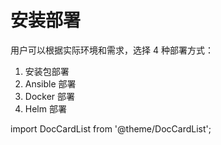 # 安装部署

用户可以根据实际环境和需求，选择 4 种部署方式：
1. 安装包部署
1. Ansible 部署
1. Docker 部署
1. Helm 部署

import DocCardList from '@theme/DocCardList';

<DocCardList />
